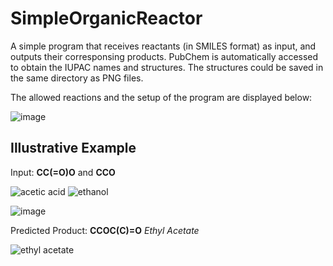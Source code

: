 # SimpleOrganicReactor

A simple program that receives reactants (in SMILES format) as input, and outputs their corresponsing products. PubChem is automatically accessed to obtain the IUPAC names and structures. The structures could be saved in the same directory as PNG files. 

The allowed reactions and the setup of the program are displayed below:

![image](https://github.com/yazid-hoblos/SimpleOrganicReactor/assets/125372209/4a03eb95-2cea-4551-868b-69fbf4147a8d)

## Illustrative Example

Input: **CC(=O)O** and **CCO**

![acetic acid](https://github.com/yazid-hoblos/SimpleOrganicReactor/assets/125372209/9d86cd70-82b8-4717-bdeb-c7bab22b2e81)
![ethanol](https://github.com/yazid-hoblos/SimpleOrganicReactor/assets/125372209/29e2e79f-78dc-4ba7-a6d0-116cb1d65f9b)

![image](https://github.com/yazid-hoblos/SimpleOrganicReactor/assets/125372209/91f3dd64-3700-4edd-b516-d68b9e409f24)

Predicted Product: **CCOC(C)=O** _Ethyl Acetate_

![ethyl acetate](https://github.com/yazid-hoblos/SimpleOrganicReactor/assets/125372209/86e30c43-8742-48a4-a8ff-966bcd27aff1)


